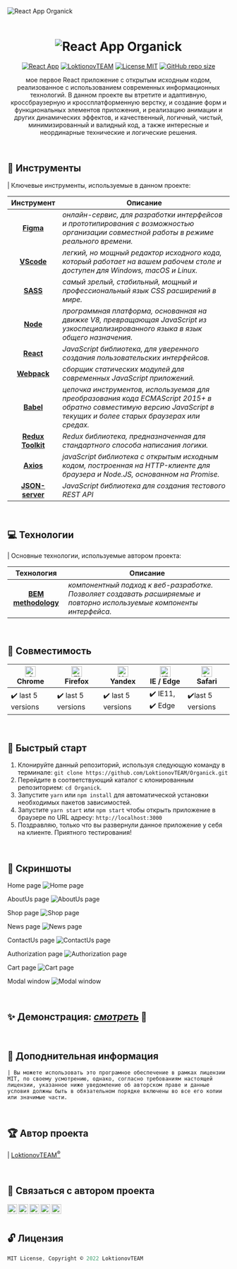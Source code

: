 <img style="margin-bottom: 1rem" src="./screens/organik_img1.png" alt="React App Organick" align="center" />

<h1 align="center" style="font-weight:bold;"><img src="./screens/logo.png" alt="React App Organick" align="center" />
</h1>

<p align="center">
<a href="https://reactjs.org/"><img src="https://img.shields.io/badge/React-App-lightgrey" alt="React App"></a>
<a href="https://www.linkedin.com/in/loktionovteam/"><img src="https://img.shields.io/badge/Developed%20by-LoktionovTEAM-success" alt="LoktionovTEAM"></a>
<a href="https://mit-license.org/"><img src="https://img.shields.io/badge/License-MIT-blueviolet" alt="License MIT"></a>
<a href="https://github.com/LoktionovTEAM/Organick/archive/refs/heads/main.zip"><img alt="GitHub repo size" src="https://img.shields.io/github/repo-size/LoktionovTEAM/Organick?color=red"></a>
</p>

<p align="center">мое первое React приложение с открытым исходным кодом, реализованное с использованием современных информационных технологий. В данном проекте вы втретите и адаптивную, кроссбраузерную и кроссплатформенную верстку, и создание форм и функциональных элементов приложения, и реализацию анимации и других динамических эффектов, и качественный, логичный, чистый, минимизированный и валидный код, а также интересные и неординарные технические и логические решения. </p>

</br>

## 🧰 **Инструменты**
| Ключевые инструменты, используемые в данном проекте:

| **Инструмент** | **Описание** |
| :--------------:|--------------|
| [**Figma**](https://www.figma.com/) | *онлайн-сервис, для разработки интерфейсов и прототипирования с возможностью организации совместной работы в режиме реального времени.* |
| [**VScode**](https://code.visualstudio.com/) | *легкий, но мощный редактор исходного кода, который работает на вашем рабочем столе и доступен для Windows, macOS и Linux.* |
| [**SASS**](http://sass-lang.com/) | *самый зрелый, стабильный, мощный и профессиональный язык CSS расширений в мире.* |
| [**Node**](https://nodejs.org/) | *программная платформа, основанная на движке V8, превращающая JavaScript из узкоспециализированного языка в язык общего назначения.* |
| [**React**](https://reactjs.org/) | *JavaScript библиотека, для уверенного создания пользовательских интерфейсов.* |
| [**Webpack**](https://webpack.js.org/) | *сборщик статических модулей для современных JavaScript приложений.* |
| [**Babel**](https://babeljs.io/) | *цепочка инструментов, используемая для преобразования кода ECMAScript 2015+ в обратно совместимую версию JavaScript в текущих и более старых браузерах или средах.* |
| [**Redux Toolkit**](https://redux-toolkit.js.org/) | *Redux библиотека, предназначенная для стандартного способа написания логики.* |
| [**Axios**](https://github.com/axios/axios) | *javaScript библиотека с открытым исходным кодом, построенная на HTTP-клиенте для браузера и Node.JS, основанном на Promise.* |
| [**JSON-server**](https://github.com/typicode/json-server) | *JavaScript библиотека для создания тестового REST API* |


</br>

## 💻 **Технологии**
| Основные технологии, используемые автором проекта:

| **Технология** | **Описание** |
| :--------------:|--------------|
| [**BEM methodology**](https://ru.bem.info/methodology/) | *компонентный подход к веб-разработке. Позволяет создавать расширяемые и повторно используемые компоненты интерфейса.* |

</br>

## 🧩 **Совместимость**
| [<img src="https://raw.githubusercontent.com/alrra/browser-logos/master/src/chrome/chrome_48x48.png" alt="Chrome" width="24px" height="24px" />](http://godban.github.io/browsers-support-badges/)<br>Chrome | [<img src="https://raw.githubusercontent.com/alrra/browser-logos/master/src/firefox/firefox_48x48.png" alt="Firefox" width="24px" height="24px" />](http://godban.github.io/browsers-support-badges/)<br>Firefox | [<img src="https://raw.githubusercontent.com/alrra/browser-logos/master/src/yandex/yandex_48x48.png" alt="Yandex" width="24px" height="24px" />](http://godban.github.io/browsers-support-badges/)<br>Yandex | [<img src="https://raw.githubusercontent.com/alrra/browser-logos/master/src/edge/edge_48x48.png" alt="IE / Edge" width="24px" height="24px" />](http://godban.github.io/browsers-support-badges/)<br>IE / Edge | [<img src="https://raw.githubusercontent.com/alrra/browser-logos/master/src/safari/safari_48x48.png" alt="Safari" width="24px" height="24px" />](http://godban.github.io/browsers-support-badges/)<br>Safari |
| --- | --- | --- | --- | --- |
| ✔️ last 5 versions | ✔️ last 5 versions | ✔️ last 5 versions | ✔️ IE11, ✔️ Edge | ✔️last 5 versions |

</br>

## 🏁 **Быстрый старт**
1. Клонируйте данный репозиторий, используя следующую команду в терминале: `git clone https://github.com/LoktionovTEAM/Organick.git`
2. Перейдите в соответствующий каталог с клонированным репозиторием: `cd Organick`.
3. Запустите `yarn` или `npm install` для автоматической установки необходимых пакетов зависимостей.
4. Запустите `yarn start` или `npm start` чтобы открыть приложение в браузере по URL адресу: `http://localhost:3000`
5. Поздравляю, только что вы развернули данное приложение у себя на клиенте. Приятного тестирования!

</br>


## 📸 **Скриншоты**
Home page
  ![Home page](./screens/organik_img1.png)

AboutUs page
  ![AboutUs page](./screens/organik_img2.png)

Shop page
  ![Shop page](./screens/organik_img3.png)

News page
  ![News page](./screens/organik_img4.png)

ContactUs page
  ![ContactUs page](./screens/organik_img5.png)

Authorization page
  ![Authorization page](./screens/organik_img6.png)

Cart page
  ![Cart page](./screens/organik_img7.png)

Modal window
  ![Modal window](./screens/organik_img8.png)

</br>

<!-- Видео демонстрация приложения -->
## ✨ **Демонстрация:** <a href="#">*смотреть*</a> 👀

</br>

<!-- Дополнительная информация -->
## 🧷 **Доподнительная информация**
`
| Вы можете использовать это програмное обеспечение в рамках лицензии MIT, по своему усмотрению, однако, согласно требованиям настоящей лицензии, указанное ниже уведомление об авторском праве и данные условия должны быть в обязательном порядке включены во все его копии или значимые части.
`

</br>

<!-- Автор проекта -->
## 🏆 **Автор проекта**
| [LoktionovTEAM<sup>®</sup>](https://github.com/LoktionovTEAM)

</br>

<!-- Ссылки на социальные сети -->
## 📮 **Связаться с автором проекта**
[<img align="left" alt="LoktionovTEAM" width="22px" src="https://raw.githubusercontent.com/iconic/open-iconic/master/svg/globe.svg" />][website]
[<img align="left" alt="LoktionovTEAM | YouTube" width="22px" src="https://cdn.jsdelivr.net/npm/simple-icons@v3/icons/youtube.svg" />][youtube]
[<img align="left" alt="LoktionovTEAM | LinkedIn" width="22px" src="https://cdn.jsdelivr.net/npm/simple-icons@v3/icons/linkedin.svg" />][linkedin]
[<img align="left" alt="LoktionovTEAM | Instagram" width="22px" src="https://cdn.jsdelivr.net/npm/simple-icons@v3/icons/instagram.svg" />][instagram]
[<img align="left" alt="LoktionovTEAM | VK" width="22px" src="https://cdn.jsdelivr.net/npm/simple-icons@v3/icons/vk.svg" />][vk]

[website]: https://github.com/LoktionovTEAM/
[youtube]: https://www.youtube.com/
[linkedin]: https://www.linkedin.com/in/loktionovteam/
[instagram]: https://www.instagram.com/
[vk]: https://vk.com/

</br>
</br>

<!-- Лицензия -->
## 🔓 **Лицензия**
```js
MIT License, Copyright © 2022 LoktionovTEAM
```

